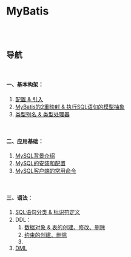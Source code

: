 # MyBatis

<br><br>

## 导航

<br>

#### 一、基本构架：

1. [配置 & 引入]()
2. [MyBatis的2重映射 & 执行SQL语句的模型抽象]()
3. [类型别名 & 类型处理器]()

<br>

#### 二、应用基础：

1. [MySQL背景介绍](应用基础/MySQL背景介绍.md#mysql背景介绍)
2. [MySQL的安装和配置](应用基础/MySQL的安装和配置.md#mysql的安装和配置)
3. [MySQL客户端的常用命令](应用基础/MySQL客户端的常用命令.md#mysql客户端的常用命令)

<br>

#### 三、语法：

1. [SQL语句分类 & 标识符定义](语法/SQL语句分类%20%26%20标识符定义.md#sql语句分类--标识符定义)
2. DDL：
   1. [数据对象 & 表的创建、修改、删除](语法/DDL/数据对象%20%26%20表的创建、修改、删除.md#数据对象--表的创建修改删除)
   2. [约束的创建、删除](语法/DDL/约束的创建、删除.md#约束的创建删除)
   3. []()
3. [DML]()
